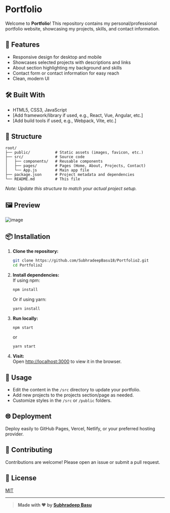 # Portfolio

Welcome to **Portfolio**! This repository contains my personal/professional portfolio website, showcasing my projects, skills, and contact information.

## 🚀 Features

- Responsive design for desktop and mobile
- Showcases selected projects with descriptions and links
- About section highlighting my background and skills
- Contact form or contact information for easy reach
- Clean, modern UI

## 🛠️ Built With

- HTML5, CSS3, JavaScript  
- [Add framework/library if used, e.g., React, Vue, Angular, etc.]
- [Add build tools if used, e.g., Webpack, Vite, etc.]

## 📂 Structure

```
root/
├── public/           # Static assets (images, favicon, etc.)
├── src/              # Source code
│   ├── components/   # Reusable components
│   ├── pages/        # Pages (Home, About, Projects, Contact)
│   └── App.js        # Main app file
├── package.json      # Project metadata and dependencies
└── README.md         # This file
```

*Note: Update this structure to match your actual project setup.*

## 🖼️ Preview

![image](https://github.com/user-attachments/assets/f6d5144e-a2c2-4ea1-8320-37284ac5e9cc)


## 📦 Installation

1. **Clone the repository:**
   ```bash
   git clone https://github.com/SubhradeepBasu18/Portfolio2.git
   cd Portfolio2
   ```
2. **Install dependencies:**  
   If using npm:
   ```bash
   npm install
   ```
   Or if using yarn:
   ```bash
   yarn install
   ```

3. **Run locally:**  
   ```bash
   npm start
   ```
   or
   ```bash
   yarn start
   ```

4. **Visit:**  
   Open [http://localhost:3000](http://localhost:3000) to view it in the browser.

## 📝 Usage

- Edit the content in the `/src` directory to update your portfolio.
- Add new projects to the projects section/page as needed.
- Customize styles in the `/src` or `/public` folders.

## 🌐 Deployment

Deploy easily to GitHub Pages, Vercel, Netlify, or your preferred hosting provider.

## 🤝 Contributing

Contributions are welcome! Please open an issue or submit a pull request.

## 📄 License

[MIT](LICENSE)

---

> **Made with ❤️ by [Subhradeep Basu](https://github.com/SubhradeepBasu18)**
